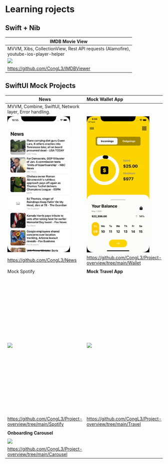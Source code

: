 # Learning rojects

## Swift + Nib

| **IMDB Movie View**                                          |
| ------------------------------------------------------------ |
| MVVM, Xibs, CollectionView, Rest API requests (Alamofire),<br /> youtube-ios-player-helper |
| <img src="./Gifs/IMDBApp.gif" width="200">                   |
| https://github.com/CongL3/IMDBViewer                         |

## SwiftUI Mock Projects  

| News                                                         | Mock Wallet App                                             | **Instagram** Clone                                         |
| ------------------------------------------------------------ | :---------------------------------------------------------- | ----------------------------------------------------------- |
| MVVM, Combine, SwiftUI, Network layer, Error handling.       |                                                             |                                                             |
| <img src="/Gifs/news.gif" width="200">                       | <img src="./Gifs/wallet-big-screen1.gif" width="200">       | <img src="./Gifs/instagram1.gif" width="200">               |
| https://github.com/CongL3/News                               | https://github.com/CongL3/Project-overview/tree/main/Wallet | https://github.com/CongL3/InstagramClone                    |
|                                                              |                                                             |                                                             |
| Mock Spotify                                                 | **Mock Travel App**                                         | ***Mock NatGeo app***                                       |
|                                                              |                                                             |                                                             |
| <img src="./Gifs/spotify.gif" width="200">                   | <img src="/Gifs/travel.gif" width="200">                    | <img src="/Screenshots/NatGeo.png" width="200">             |
| https://github.com/CongL3/Project-overview/tree/main/Spotify | https://github.com/CongL3/Project-overview/tree/main/Travel | https://github.com/CongL3/Project-overview/tree/main/NatGeo |
|                                                              |                                                             |                                                             |
| **Onboarding Carousel**                                      |                                                             |                                                             |
|                                                              |                                                             |                                                             |
| <img src="/Gifs/carousel.gif" width="200">                   |                                                             |                                                             |
| https://github.com/CongL3/Project-overview/tree/main/Carousel |                                                             |                                                             |

